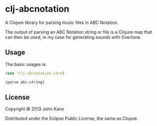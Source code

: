 # clj-abcnotation

A Clojure library for parsing music files in ABC Notation.

The output of parsing an ABC Notation string or file is a Clojure map that can then
be used, in my case for generating sounds with Overtone.

## Usage

The basic usages is:

```clojure
(use 'clj-abcnotation.core)

(parse abc-string)
```

## License

Copyright © 2013 John Kane

Distributed under the Eclipse Public License, the same as Clojure.
